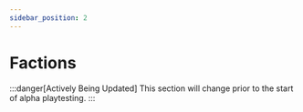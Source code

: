 ```yaml
---
sidebar_position: 2
---
```

# Factions

:::danger[Actively Being Updated]
This section will change prior to the start of alpha playtesting.
:::